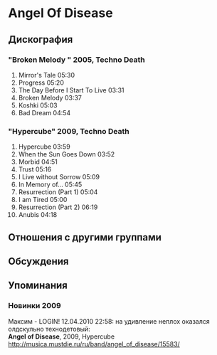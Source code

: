 # Angel Of Disease



## Дискография

### "Broken Melody " 2005, Techno Death

1. Mirror's Tale 05:30
2. Progress 05:20  
3. The Day Before I Start To Live 03:31  
4. Broken Melody 03:37
5. Koshki 05:03  
6. Bad Dream 04:54 

### "Hypercube" 2009, Techno Death

1. Hypercube 03:59  
2. When the Sun Goes Down 03:52  
3. Morbid 04:51  
4. Trust 05:16  
5. I Live without Sorrow 05:09  
6. In Memory of... 05:45  
7. Resurrection (Part 1) 05:04  
8. I am Tired 05:00  
9. Resurrection (Part 2) 06:19  
10. Anubis 04:18 


## Отношения с другими группами


## Обсуждения


## Упоминания

### Новинки 2009

Максим - LOGIN! 12.04.2010 22:58:
на удивление неплох оказался олдскульно технодетовый:<BR><B>Angel of Disease</B>, 2009, Hypercube<BR><A HREF="http://musica.mustdie.ru/ru/band/angel_of_disease/15583/" TARGET="_blank">http://musica.mustdie.ru/ru/band/angel_of_disease/15583/</A><BR>

